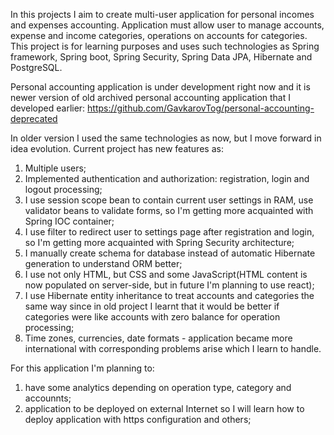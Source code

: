In this projects I aim to create multi-user application for personal incomes and expenses accounting. 
Application must allow user to manage accounts, expense and income categories, operations on accounts for categories.
This project is for learning purposes and uses such technologies as Spring framework, Spring boot, Spring Security, Spring Data JPA, Hibernate and PostgreSQL.

Personal accounting application is under development right now and it is newer version of old archived personal accounting application that I developed earlier: https://github.com/GavkarovTog/personal-accounting-deprecated

In older version I used the same technologies as now, but I move forward in idea evolution. Current project has new features as:
1) Multiple users;
2) Implemented authentication and authorization: registration, login and logout processing;
3) I use session scope bean to contain current user settings in RAM, use validator beans to validate forms, so I'm getting more acquainted with Spring IOC container;
4) I use filter to redirect user to settings page after registration and login, so I'm getting more acquainted with Spring Security architecture;
5) I manually create schema for database instead of automatic Hibernate generation to understand ORM better;
6) I use not only HTML, but CSS and some JavaScript(HTML content is now populated on server-side, but in future I'm planning to use react);
7) I use Hibernate entity inheritance to treat accounts and categories the same way since in old project I learnt that it would be better if categories were like accounts with zero balance for operation processing;
8) Time zones, currencies, date formats - application became more international with corresponding problems arise which I learn to handle.

For this application I'm planning to:
1) have some analytics depending on operation type, category and accounnts;
2) application to be deployed on external Internet so I will learn how to deploy application with https configuration and others;
